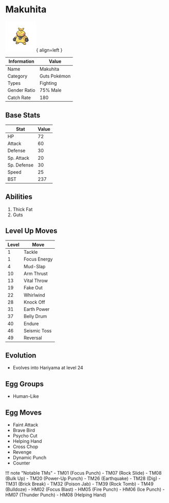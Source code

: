 # Makuhita

![Makuhita](../images/pokemon/296.png){ align=left }

| Information | Value |
|------------|--------|
| Name | Makuhita |
| Category | Guts Pokémon |
| Types | Fighting |
| Gender Ratio | 75% Male |
| Catch Rate | 180 |

## Base Stats

| Stat | Value |
|------|-------|
| HP | 72 |
| Attack | 60 |
| Defense | 30 |
| Sp. Attack | 20 |
| Sp. Defense | 30 |
| Speed | 25 |
| BST | 237 |

## Abilities
1. Thick Fat
2. Guts

## Level Up Moves
| Level | Move |
|-------|------|
| 1 | Tackle |
| 1 | Focus Energy |
| 4 | Mud-Slap |
| 10 | Arm Thrust |
| 13 | Vital Throw |
| 19 | Fake Out |
| 22 | Whirlwind |
| 28 | Knock Off |
| 31 | Earth Power |
| 37 | Belly Drum |
| 40 | Endure |
| 46 | Seismic Toss |
| 49 | Reversal |

## Evolution
- Evolves into Hariyama at level 24

## Egg Groups
- Human-Like

## Egg Moves
- Faint Attack
- Brave Bird
- Psycho Cut
- Helping Hand
- Cross Chop
- Revenge
- Dynamic Punch
- Counter

!!! note "Notable TMs"
    - TM01 (Focus Punch)
    - TM07 (Rock Slide)
    - TM08 (Bulk Up)
    - TM20 (Power-Up Punch)
    - TM26 (Earthquake)
    - TM28 (Dig)
    - TM31 (Brick Break)
    - TM32 (Poison Jab)
    - TM39 (Rock Tomb)
    - TM49 (Bulldoze)
    - HM02 (Focus Blast)
    - HM05 (Fire Punch)
    - HM06 (Ice Punch)
    - HM07 (Thunder Punch)
    - HM08 (Helping Hand)
